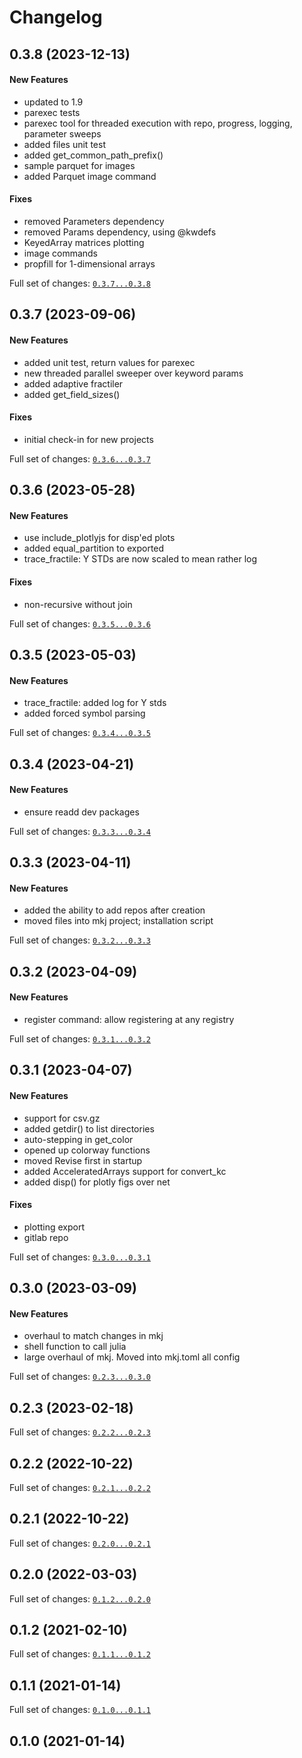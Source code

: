 # Changelog

## 0.3.8 (2023-12-13)

#### New Features

* updated to 1.9
* parexec tests
* parexec tool for threaded execution with repo, progress, logging, parameter sweeps
* added files unit test
* added get_common_path_prefix()
* sample parquet for images
* added Parquet image command
#### Fixes

* removed Parameters dependency
* removed Params dependency, using @kwdefs
* KeyedArray matrices plotting
* image commands
* propfill for 1-dimensional arrays

Full set of changes: [`0.3.7...0.3.8`](git@10.10.10.3:Jtb.git/compare/0.3.7...0.3.8)

## 0.3.7 (2023-09-06)

#### New Features

* added unit test, return values for parexec
* new threaded parallel sweeper over keyword params
* added adaptive fractiler
* added get_field_sizes()
#### Fixes

* initial check-in for new projects

Full set of changes: [`0.3.6...0.3.7`](git@10.10.10.3:Jtb.git/compare/0.3.6...0.3.7)

## 0.3.6 (2023-05-28)

#### New Features

* use include_plotlyjs for disp'ed plots
* added equal_partition to exported
* trace_fractile: Y STDs are now scaled to mean rather log
#### Fixes

* non-recursive without join

Full set of changes: [`0.3.5...0.3.6`](git@10.10.10.3:Jtb.git/compare/0.3.5...0.3.6)

## 0.3.5 (2023-05-03)

#### New Features

* trace_fractile: added log for Y stds
* added forced symbol parsing

Full set of changes: [`0.3.4...0.3.5`](git@10.10.10.3:Jtb.git/compare/0.3.4...0.3.5)

## 0.3.4 (2023-04-21)

#### New Features

* ensure readd dev packages

Full set of changes: [`0.3.3...0.3.4`](git@10.10.10.3:Jtb.git/compare/0.3.3...0.3.4)

## 0.3.3 (2023-04-11)

#### New Features

* added the ability to add repos after creation
* moved files into mkj project; installation script

Full set of changes: [`0.3.2...0.3.3`](git@10.10.10.3:Jtb.git/compare/0.3.2...0.3.3)

## 0.3.2 (2023-04-09)

#### New Features

* register command: allow registering at any registry

Full set of changes: [`0.3.1...0.3.2`](git@10.10.10.3:Jtb.git/compare/0.3.1...0.3.2)

## 0.3.1 (2023-04-07)

#### New Features

* support for csv.gz
* added getdir() to list directories
* auto-stepping in get_color
* opened up colorway functions
* moved Revise first in startup
* added AcceleratedArrays support for convert_kc
* added disp() for plotly figs over net
#### Fixes

* plotting export
* gitlab repo

Full set of changes: [`0.3.0...0.3.1`](git@10.10.10.3:Jtb.git/compare/0.3.0...0.3.1)

## 0.3.0 (2023-03-09)

#### New Features

* overhaul to match changes in mkj
* shell function to call julia
* large overhaul of mkj. Moved into mkj.toml all config

Full set of changes: [`0.2.3...0.3.0`](git@10.10.10.3:Jtb.git/compare/0.2.3...0.3.0)

## 0.2.3 (2023-02-18)


Full set of changes: [`0.2.2...0.2.3`](git@10.10.10.3:Jtb.git/compare/0.2.2...0.2.3)

## 0.2.2 (2022-10-22)


Full set of changes: [`0.2.1...0.2.2`](git@10.10.10.3:Jtb.git/compare/0.2.1...0.2.2)

## 0.2.1 (2022-10-22)


Full set of changes: [`0.2.0...0.2.1`](git@10.10.10.3:Jtb.git/compare/0.2.0...0.2.1)

## 0.2.0 (2022-03-03)


Full set of changes: [`0.1.2...0.2.0`](git@10.10.10.3:Jtb.git/compare/0.1.2...0.2.0)

## 0.1.2 (2021-02-10)


Full set of changes: [`0.1.1...0.1.2`](git@10.10.10.3:Jtb.git/compare/0.1.1...0.1.2)

## 0.1.1 (2021-01-14)


Full set of changes: [`0.1.0...0.1.1`](git@10.10.10.3:Jtb.git/compare/0.1.0...0.1.1)

## 0.1.0 (2021-01-14)

